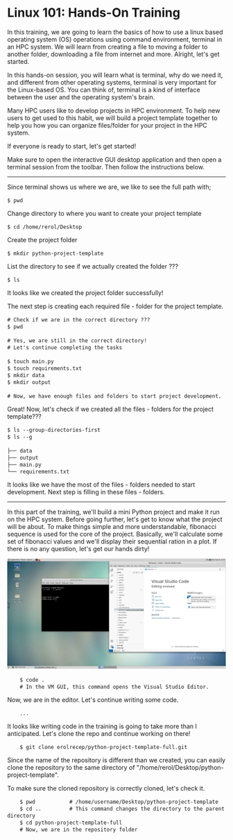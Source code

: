 # Linux 101: Hands-On Training

In this training, we are going to learn the basics of how to use a linux based operating system (OS) operations using command environment, terminal in an HPC system. We will learn from creating a file to moving a folder to another folder, downloading a file from internet and more. Alright, let's get started.
<br>

In this hands-on session, you will learn what is terminal, why do we need it, and different from other operating systems, terminal is very important for the Linux-based OS. You can think of, terminal is a kind of interface between the user and the operating system's brain.
<br>

Many HPC users like to develop projects in HPC environment. To help new users to get used to this habit, we will build a project template together to help you how you can organize files/folder for your project in the HPC system.

If everyone is ready to start, let's get started!

Make sure to open the interactive GUI desktop application and then open a terminal session from the toolbar. Then follow the instructions below.

-----

Since terminal shows us where we are, we like to see the full path with;

	$ pwd

Change directory to where you want to create your project template

	$ cd /home/rerol/Desktop
 	
Create the project folder

	$ mkdir python-project-template

List the directory to see if we actually created the folder ???

	$ ls

It looks like we created the project folder successfully! 

The next step is creating each required file - folder for the project template.

	# Check if we are in the correct directory ???
	$ pwd

	# Yes, we are still in the correct directory!
	# Let's continue completing the tasks

	$ touch main.py
	$ touch requirements.txt
	$ mkdir data
	$ mkdir output

	# Now, we have enough files and folders to start project development.

Great! Now, let's check if we created all the files - folders for the project template???

	$ ls --group-directories-first
	$ ls --g

    ├── data
    ├── output
    ├── main.py
    └── requirements.txt

It looks like we have the most of the files - folders needed to start development. Next step is filling in these files - folders.

------

In this part of the training, we'll build a mini Python project and make it run on the HPC system. Before going further, let's get to know what the project will be about. To make things simple and more understandable, fibonacci sequence is used for the core of the project. Basically, we'll calculate some set of fibonacci values and we'll display their sequential ration in a plot. If there is no any question, let's get our hands dirty!

<img src="../images/pinnacle_gui_code.png">

		$ code .  
		# In the VM GUI, this command opens the Visual Studio Editor.

Now, we are in the editor. Let's continue writing some code.


		...

It looks like writing code in the training is going to take more than I anticipated. Let's clone the repo and continue working on there!

		$ git clone erolrecep/python-project-template-full.git

Since the name of the repository is different than we created, you can easily clone the repository to the same directory of "/home/rerol/Desktop/python-project-template".
<br>

To make sure the cloned repository is correctly cloned, let's check it.

		$ pwd 			# /home/username/Desktop/python-project-template
		$ cd .. 		# This command changes the directory to the parent directory
		$ cd python-project-template-full
		# Now, we are in the repository folder
